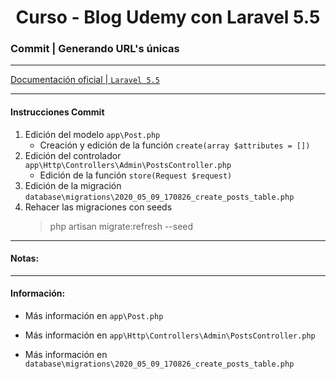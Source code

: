 
<!-- title -->
<h1 align="center">Curso - Blog Udemy con Laravel 5.5</h1>
<!-- end title -->

<!-- commit name -->
### Commit | __Generando URL's únicas__
<!-- end commit name -->

- - - - - - - - - - - - - - - - - - - - - - - - - - - - - -

<!-- official documentation -->
[Documentación oficial | `Laravel 5.5` ](https://laravel.com/docs/5.5/)
<!-- end official documentation -->

- - - - - - - - - - - - - - - - - - - - - - - - - - - - - -

<!-- commit instructions -->
#### Instrucciones Commit
1. Edición del modelo `app\Post.php`
   - Creación y edición de la función `create(array $attributes = [])`
2. Edición del controlador `app\Http\Controllers\Admin\PostsController.php`
   - Edición de la función `store(Request $request)`
3. Edición de la migración `database\migrations\2020_05_09_170826_create_posts_table.php`
4. Rehacer las migraciones con seeds
   > php artisan migrate:refresh --seed
<!-- end commit instructions -->

- - - - - - - - - - - - - - - - - - - - - - - - - - - - - -

<!-- notes -->
#### Notas:
<!-- end notes -->

- - - - - - - - - - - - - - - - - - - - - - - - - - - - - -

<!-- information -->
#### Información:
- Más información en `app\Post.php`

- Más información en `app\Http\Controllers\Admin\PostsController.php`

- Más información en `database\migrations\2020_05_09_170826_create_posts_table.php`
<!-- end information -->